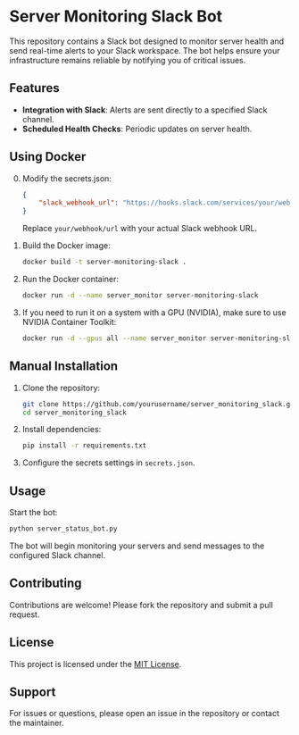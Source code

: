 # Server Monitoring Slack Bot

This repository contains a Slack bot designed to monitor server health and send real-time alerts to your Slack workspace. The bot helps ensure your infrastructure remains reliable by notifying you of critical issues.

## Features
- **Integration with Slack**: Alerts are sent directly to a specified Slack channel.
- **Scheduled Health Checks**: Periodic updates on server health.

## Using Docker

0. Modify the secrets.json:
    ```json
    {
        "slack_webhook_url": "https://hooks.slack.com/services/your/webhook/url"
    }
    ```
    Replace `your/webhook/url` with your actual Slack webhook URL.

1. Build the Docker image:
    ```bash
    docker build -t server-monitoring-slack .
    ```

2. Run the Docker container:
    ```bash
    docker run -d --name server_monitor server-monitoring-slack
    ```
3. If you need to run it on a system with a GPU (NVIDIA), make sure to use NVIDIA Container Toolkit:
    ```bash
    docker run -d --gpus all --name server_monitor server-monitoring-slack
    ```
## Manual Installation

1. Clone the repository:
    ```bash
    git clone https://github.com/yourusername/server_monitoring_slack.git
    cd server_monitoring_slack
    ```

2. Install dependencies:
    ```bash
    pip install -r requirements.txt
    ```

4. Configure the secrets settings in `secrets.json`.

## Usage

Start the bot:
```bash
python server_status_bot.py
```

The bot will begin monitoring your servers and send messages to the configured Slack channel.

## Contributing

Contributions are welcome! Please fork the repository and submit a pull request.

## License

This project is licensed under the [MIT License](LICENSE).

## Support

For issues or questions, please open an issue in the repository or contact the maintainer.
